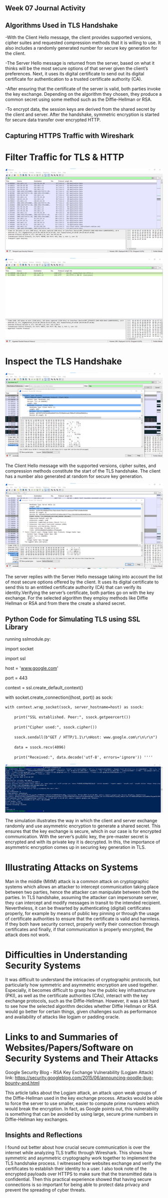 ## Week 07 Journal Activity

## Algorithms Used in TLS Handshake
-With the Client Hello message, the client provides supported versions, cipher suites and requested compression methods that it is willing to use. It also includes a randomly generated number for secure key generation for the client.

-The Server Hello message is returned from the server, based on what it thinks will be the most secure options of that server given the client’s preferences. Next, it uses its digital certificate to send out its digital certificate for authentication to a trusted certificate authority (CA).

-After ensuring that the certificate of the server is valid, both parties invoke the key exchange. Depending on the algorithm they chosen, they produce a common secret using some method such as the Diffie-Hellman or RSA.

-To encrypt data, the session keys are derived from the shared secret by the client and server. After the handshake, symmetric encryption is started for secure data transfer over encrypted HTTP.

## Capturing HTTPS Traffic with Wireshark
# Filter Traffic for TLS & HTTP
![Image Description](./images/Week7_tls.png)

![Image Description](./images/Week7_http.png)
# Inspect the TLS Handshake

![Image Description](./images/Week7_client_hello.png)

The Client Hello message with the supported versions, cipher suites, and compression methods constitute the start of the TLS handshake. The client has a number also generated at random for secure key generation.

![Image Description](./images/Week7_server_hello.png)

The server replies with the Server Hello message taking into account the list of most secure options offered by the client. It uses its digital certificate to send this to an entitled certificate authority (CA) that can verify its identity.Verifying the server’s certificate, both parties go on with the key exchange. For the selected algorithm they employ methods like Diffie Hellman or RSA and from there the create a shared secret.

## Python Code for Simulating TLS using SSL Library

running sslmodule.py: 


import socket

import ssl

host = 'www.google.com'

port = 443


context = ssl.create_default_context()

with socket.create_connection((host, port)) as sock:

    with context.wrap_socket(sock, server_hostname=host) as ssock:
    
        print("SSL established. Peer:", ssock.getpeercert())
        
        print("Cipher used:", ssock.cipher())
        
        ssock.sendall(b"GET / HTTP/1.1\r\nHost: www.google.com\r\n\r\n")
        
        data = ssock.recv(4096)
        
        print("Received:", data.decode('utf-8', errors='ignore')) ''''
        

![Image Description](./images/Week7_python.png)

The simulation illustrates the way in which the client and server exchange randomly and use asymmetric encryption to generate a shared secret. This ensures that the key exchange is secure, which in our case is for encrypted communication. With the server’s public key, the pre-master secret is encrypted and with its private key it is decrypted. In this, the importance of asymmetric encryption comes up in securing key generation in TLS.

# Illustrating Attacks on Systems
Man in the middle (MitM) attack is a common attack on cryptographic systems which allows an attacker to intercept communication taking place between two parties, hence the attacker can manipulate between both the parties. In TLS handshake, assuming the attacker can impersonate server, they can intercept and modify messages in transit to the intended recipient. Nevertheless, it can be thwarted by authenticating (digital) certificates properly, for example by means of public key pinning or through the usage of certificate authorities to ensure that the certificate is valid and harmless. If they both have security correct, properly verify their connection through certificates and finally, if that communication is properly encrypted, the attack does not work.

# Difficulties in Understanding Security Systems
It was difficult to understand the intricacies of cryptographic protocols, but particularly how symmetric and asymmetric encryption are used together. Especially, it becomes difficult to grasp how the public key infrastructure (PKI), as well as the certificate authorities (CAs), interact with the key exchange protocols, such as the Diffie-Hellman. However, it was a bit hard to see how the selected algorithm decides whether Diffie Hellman or RSA would go better for certain things, given challenges such as performance and availability of attacks like logjam or padding oracle.

# Links to and Summaries of Websites/Papers/Software on Security Systems and Their Attacks

Google Security Blog - RSA Key Exchange Vulnerability (Logjam Attack)
link: https://security.googleblog.com/2015/06/announcing-poodle-bug-bounty-and.html

This article talks about the Logjam attack, an attack upon weak groups of the Diffie-Hellman used in the key exchange process. Attacks would be able to force the server to use smaller, easier to compute prime numbers which would break the encryption. In fact, as Google points out, this vulnerability is something that can be avoided by using large, secure prime numbers in Diffie-Hellman key exchanges.

## Insights and Reflections
I found out better about how crucial secure communication is over the internet while analyzing TLS traffic through Wireshark. This shows how symmetric and asymmetric cryptography work together to implement the TLS handshake process. I witnessed how websites exchange and verify the certificates to establish their identity to a user. I also took note of the encrypted payloads over HTTPS to make sure that the transmitted data is confidential. Then this practical experience showed that having secure connections is so important for being able to protect data privacy and prevent the spreading of cyber threats.

